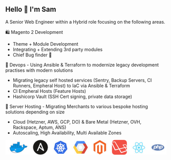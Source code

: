 ## Hello 👋 I'm Sam
A Senior Web Engineer within a Hybrid role focusing on the following areas.

🛍️ Magento 2 Development
  - Theme + Module Development
  - Integrating + Extending 3rd party modules
  - Chief Bug finder 🐛

👾 Devops - Using Ansible & Terraform to modernize legacy development practises with modern solutions
  - Migrating legacy self hosted services (Sentry, Backup Servers, CI Runners, Empheral Host) to IaC via Ansible & Terraform
  - CI Empheral Hosts (Feature Hosts)
  - Hashicorp Vault (SSH Cert signing, private data storage)

📀 Server Hosting - Migrating Merchants to various bespoke hosting solutions depending on size
  - Cloud (Hetzner, AWS, GCP, DO) & Bare Metal (Hetzner, OVH, Rackspace, Aptum, ANS)
  - Autoscaling, High Availability, Multi Available Zones

<img align="center" alt="Pretty Pictures" src="https://github.com/SamJUK/SamJUK/raw/master/icons.jpg" />
